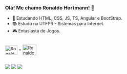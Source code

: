 ### Olá! Me chamo Ronaldo Hortmann! 👏

- 🌱 Estudando HTML, CSS, JS, TS, Angular e BootStrap.
- 📚 Estudo na UTFPR - Sistemas para Internet.
- 🎮 Entusiasta de Jogos.

<div style="display: inline_block"><br>
  <a href="https://www.spigotmc.org" target="_blank"><img align="center" alt="Ronaldo-Spigot" height="30" width="40" src="https://images.app.goo.gl/x73T2YZLkSoJsFTAA"></a>
  +
  <img align="center" alt="Ronaldo-Java" height="35" width="45" src="https://cdn.jsdelivr.net/gh/devicons/devicon/icons/java/java-original.svg" />
</div>

  ##
 
<div> 
  <a href="https://instagram.com/ronaldo_hort" target="_blank"><img src="https://img.shields.io/badge/-Instagram-%23E4405F?style=for-the-badge&logo=instagram&logoColor=white" target="_blank"></a>
 	<a href="https://www.twitch.tv/ronaldophc" target="_blank"><img src="https://img.shields.io/badge/Twitch-9146FF?style=for-the-badge&logo=twitch&logoColor=white" target="_blank"></a>
  <a href = "mailto:camposr@alunos.utfpr.edu.br"><img src="https://img.shields.io/badge/-Gmail-%23333?style=for-the-badge&logo=gmail&logoColor=white" target="_blank"></a>
  
</div>
